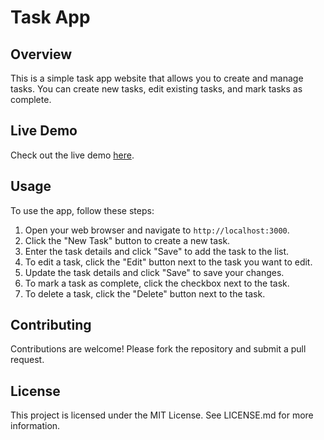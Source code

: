 # Task App

## Overview

This is a simple task app website that allows you to create and manage tasks. You can create new tasks, edit existing tasks, and mark tasks as complete.

## Live Demo

Check out the live demo [here](https://bassiouny2.github.io/task-app/).

## Usage

To use the app, follow these steps:

1. Open your web browser and navigate to `http://localhost:3000`.
2. Click the "New Task" button to create a new task.
3. Enter the task details and click "Save" to add the task to the list.
4. To edit a task, click the "Edit" button next to the task you want to edit.
5. Update the task details and click "Save" to save your changes.
6. To mark a task as complete, click the checkbox next to the task.
7. To delete a task, click the "Delete" button next to the task.

## Contributing

Contributions are welcome! Please fork the repository and submit a pull request.

## License

This project is licensed under the MIT License. See LICENSE.md for more information.
